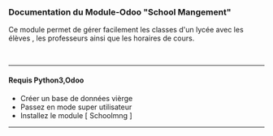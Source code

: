 <h3>Documentation du Module-Odoo "School Mangement"</h3>

<p>Ce module permet de gérer facilement les classes d'un lycée avec les élèves , les professeurs ainsi que les horaires de cours.</p>
<br>
<hr>
<h4>Requis Python3,Odoo</h4>
<ul>
  <li>Créer un base de données vièrge </li>
  <li>Passez en mode super utilisateur</li>
  <li>Installez le module [ Schoolmng ]</li>
</ul>
<hr>

